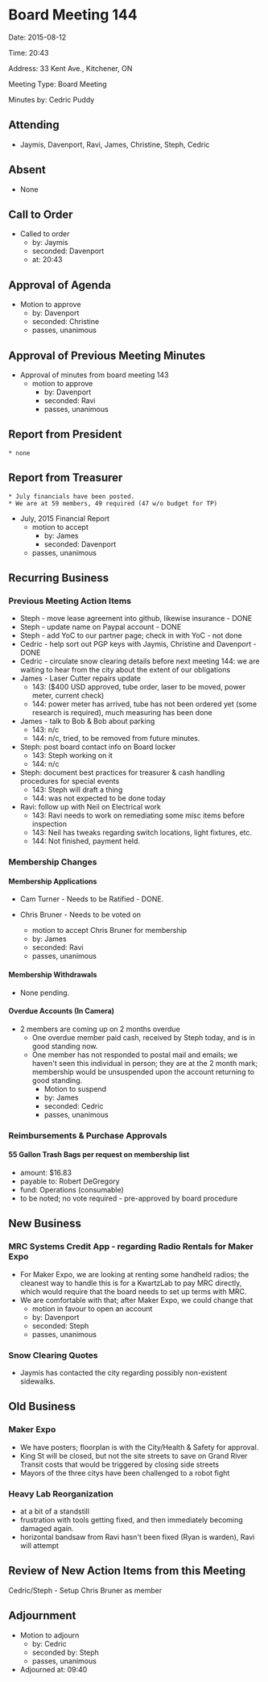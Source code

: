 # Board Meeting 144

Date: 2015-08-12

Time: 20:43

Address: 33 Kent Ave., Kitchener, ON

Meeting Type: Board Meeting

Minutes by:  Cedric Puddy

## Attending 
* Jaymis, Davenport, Ravi, James, Christine, Steph, Cedric

## Absent 
* None


## Call to Order
* Called to order
    * by: Jaymis
    * seconded: Davenport
    * at: 20:43

## Approval of Agenda
* Motion to approve
    * by: Davenport
    * seconded: Christine
    * passes, unanimous

## Approval of Previous Meeting Minutes
* Approval of minutes from board meeting 143
    * motion to approve
        * by: Davenport
        * seconded: Ravi
        * passes, unanimous
        
## Report from President
	* none

## Report from Treasurer
	* July financials have been posted.
	* We are at 59 members, 49 required (47 w/o budget for TP)

* July, 2015 Financial Report
    * motion to accept
        * by: James
        * seconded: Davenport
	* passes, unanimous
        
## Recurring Business

### Previous Meeting Action Items
* Steph - move lease agreement into github, likewise insurance - DONE
* Steph - update name on Paypal account - DONE
* Steph - add YoC to our partner page; check in with YoC - not done
* Cedric - help sort out PGP keys with Jaymis, Christine and Davenport - DONE
* Cedric - circulate snow clearing details before next meeting
	144: we are waiting to hear from the city about the extent of our obligations
* James - Laser Cutter repairs update 
	* 143: ($400 USD approved, tube order, laser to be moved, power meter, current check)
	* 144: power meter has arrived, tube has not been ordered yet (some research is required), much measuring has been done
* James - talk to Bob & Bob about parking
	* 143: n/c
	* 144: n/c, tried, to be removed from future minutes.
* Steph: post board contact info on Board locker 
	* 143: Steph working on it
	* 144: n/c
* Steph: document best practices for treasurer & cash handling procedures for special events 
	* 143: Steph will draft a thing
	* 144: was not expected to be done today
* Ravi: follow up with Neil on Electrical work
	* 143: Ravi needs to work on remediating some misc items before inspection
	* 143: Neil has tweaks regarding switch locations, light fixtures, etc.
	* 144: Not finished, payment held.

### Membership Changes

#### Membership Applications
* Cam Turner - Needs to be Ratified - DONE.

* Chris Bruner - Needs to be voted on
	* motion to accept Chris Bruner for membership
	* by: James
	* seconded: Ravi
	* passes, unanimous

#### Membership Withdrawals
* None pending.

#### Overdue Accounts (In Camera)
* 2 members are coming up on 2 months overdue
	* One overdue member paid cash, received by Steph today, and is in good standing now.
	* One member has not responded to postal mail and emails; we haven't seen this individual in person; they are at the 2 month mark; membership would be unsuspended upon the account returning to good standing.
		* Motion to suspend
		* by: James
		* seconded: Cedric
		* passes, unanimous

### Reimbursements & Purchase Approvals

#### 55 Gallon Trash Bags per request on membership list		
* amount: $16.83		
* payable to: Robert DeGregory
* fund: Operations (consumable)
* to be noted; no vote required - pre-approved by board procedure


## New Business

### MRC Systems Credit App - regarding Radio Rentals for Maker Expo
* For Maker Expo, we are looking at renting some handheld radios; the cleanest way to handle this is for a KwartzLab to pay MRC directly, which would require that the board needs to set up terms with MRC.
* We are comfortable with that; after Maker Expo, we could change that
	* motion in favour to open an account
	* by: Davenport
	* seconded: Steph
	* passes, unanimous

### Snow Clearing Quotes
* Jaymis has contacted the city regarding possibly non-existent sidewalks.

## Old Business

### Maker Expo
* We have posters; floorplan is with the City/Health & Safety for approval.
* King St will be closed, but not the site streets to save on Grand River Transit costs that would be triggered by closing side streets
* Mayors of the three citys have been challenged to a robot fight

### Heavy Lab Reorganization
* at a bit of a standstill
* frustration with tools getting fixed, and then immediately becoming damaged again.
* horizontal bandsaw from Ravi hasn't been fixed (Ryan is warden), Ravi will attempt 

## Review of New Action Items from this Meeting
Cedric/Steph - Setup Chris Bruner as member

## Adjournment
* Motion to adjourn
    * by: Cedric
    * seconded by: Steph
    * passes, unanimous
* Adjourned at: 09:40
